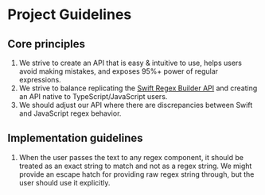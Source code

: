 # Project Guidelines

## Core principles

1. We strive to create an API that is easy & intuitive to use, helps users avoid making mistakes, and exposes 95%+ power of regular expressions.
2. We strive to balance replicating the [Swift Regex Builder API](https://developer.apple.com/documentation/regexbuilder) and creating an API native to TypeScript/JavaScript users.
3. We should adjust our API where there are discrepancies between Swift and JavaScript regex behavior.

## Implementation guidelines

1. When the user passes the text to any regex component, it should be treated as an exact string to match and not as a regex string. We might provide an escape hatch for providing raw regex string through, but the user should use it explicitly.
